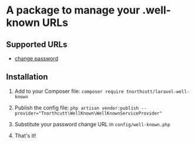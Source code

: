 # A package to manage your .well-known URLs

## Supported URLs
- [change password](https://wicg.github.io/change-password-url/index.html)

## Installation

1. Add to your Composer file: `composer require tnorthcutt/laravel-well-known`

2. Publish the config file: `php artisan vendor:publish --provider="Tnorthcutt\WellKnown\WellKnownServiceProvider"`

3. Substitute your password change URL in `config/well-known.php`

4. That's it!